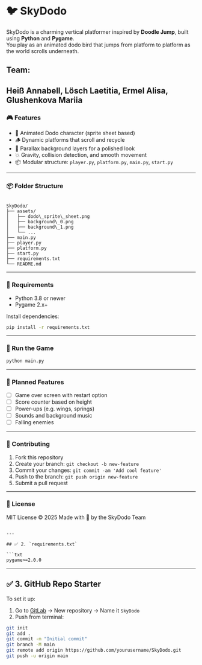 
# 🐦 SkyDodo

SkyDodo is a charming vertical platformer inspired by **Doodle Jump**, built using **Python** and **Pygame**.  
You play as an animated dodo bird that jumps from platform to platform as the world scrolls underneath.

## Team:
Heiß Annabell,
Lösch Laetitia, Ermel Alisa,
Glushenkova Mariia
---

### 🎮 Features

- 🐤 Animated Dodo character (sprite sheet based)
- 🪵 Dynamic platforms that scroll and recycle
- 🌄 Parallax background layers for a polished look
- 💥 Gravity, collision detection, and smooth movement
- 📦 Modular structure: `player.py`, `platform.py`, `main.py`, `start.py`

---

### 📦 Folder Structure

```

SkyDodo/
├── assets/
│   ├── dodo\_sprite\_sheet.png
│   ├── background\_0.png
│   ├── background\_1.png
│   └── ...
├── main.py
├── player.py
├── platform.py
├── start.py
├── requirements.txt
└── README.md

````

---

### 🔧 Requirements

- Python 3.8 or newer
- Pygame 2.x+

Install dependencies:

```bash
pip install -r requirements.txt
````

---

### 🚀 Run the Game

```bash
python main.py
```

---

### 🧠 Planned Features

* [ ] Game over screen with restart option
* [ ] Score counter based on height
* [ ] Power-ups (e.g. wings, springs)
* [ ] Sounds and background music
* [ ] Falling enemies

---

### 🙌 Contributing

1. Fork this repository
2. Create your branch: `git checkout -b new-feature`
3. Commit your changes: `git commit -am 'Add cool feature'`
4. Push to the branch: `git push origin new-feature`
5. Submit a pull request

---

### 📃 License

MIT License © 2025
Made with 💙 by the SkyDodo Team

````

---

## ✅ 2. `requirements.txt`

```txt
pygame>=2.0.0
````

---

## ✅ 3. GitHub Repo Starter

To set it up:

1. Go to [GitLab](https://git-iit.fh-joanneum.at/itm24-bootcamp/) → New repository → Name it `SkyDodo`
2. Push from terminal:

```bash
git init
git add .
git commit -m "Initial commit"
git branch -M main
git remote add origin https://github.com/yourusername/SkyDodo.git
git push -u origin main
```
